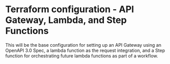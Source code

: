 # Terraform configuration - API Gateway, Lambda, and Step Functions

This will be the base configuration for setting up an API Gateway
using an OpenAPI 3.0 Spec, a lambda function as the request integration,
and a Step function for orchestrating future lambda functions as part of
a workflow.
